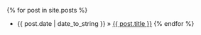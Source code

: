 <script>
document.getElementById( "blogsmall").style.backgroundColor="#EFAB00";
document.getElementById( "blogtext").style.color="#000000";
document.getElementById( "blog").className="menu2active";
</script>

{% for post in site.posts %}
- <span>{{ post.date | date_to_string }}</span> &raquo; <a href="{{ post.url }}">{{ post.title }}</a>
{% endfor %}

